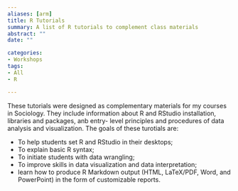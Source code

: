 ```yaml
---
aliases: [arm]
title: R Tutorials
summary: A list of R tutorials to complement class materials
abstract: ""
date: ""

categories:
- Workshops
tags:
- All
- R

---
```


These tutorials were designed as complementary materials for my courses in Sociology. They include information about R and RStudio installation, libraries and packages, anb entry-
level principles and procedures of data analysis and visualization. The goals of these turotials are:

 - To help students set R and RStudio in their desktops; 
 - To explain basic R syntax;
 - To initiate students with data wrangling;
 - To improve skills in data visualization and data interpretation;
 - learn how to produce R Markdown output (HTML, LaTeX/PDF, Word, and PowerPoint) in the form of customizable reports. 
 
 
